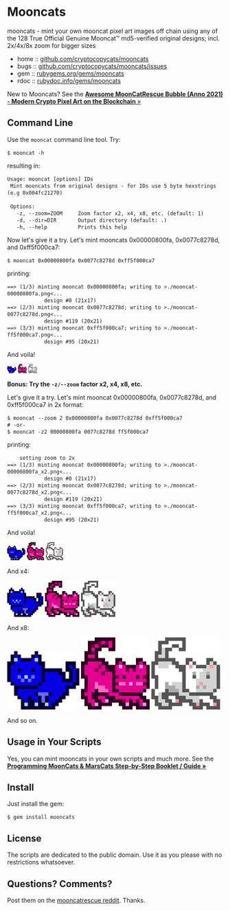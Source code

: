 # Mooncats

mooncats  - mint your own mooncat pixel art images off chain using any of the 128 True Official Genuine Mooncat™ md5-verified original designs; incl. 2x/4x/8x zoom for bigger sizes

* home  :: [github.com/cryptocopycats/mooncats](https://github.com/cryptocopycats/mooncats)
* bugs  :: [github.com/cryptocopycats/mooncats/issues](https://github.com/cryptocopycats/mooncats/issues)
* gem   :: [rubygems.org/gems/mooncats](https://rubygems.org/gems/mooncats)
* rdoc  :: [rubydoc.info/gems/mooncats](http://rubydoc.info/gems/mooncats)


New to Mooncats?
See the [**Awesome MoonCatRescue Bubble (Anno 2021) - Modern Crypto Pixel Art on the Blockchain** »](https://github.com/cryptocopycats/awesome-mooncatrescue-bubble)



## Command Line

Use the `mooncat` command line tool. Try:

```
$ mooncat -h
```

resulting in:

```
Usage: mooncat [options] IDs
 Mint mooncats from original designs - for IDs use 5 byte hexstrings (e.g 0x004fc21270)

 Options:
   -z, --zoom=ZOOM     Zoom factor x2, x4, x8, etc. (default: 1)
   -d, --dir=DIR       Output directory (default: .)
   -h, --help          Prints this help
```


Now let's give it a try.  Let's mint mooncats 0x00000800fa,
0x0077c8278d, and 0xff5f000ca7:


```
$ mooncat 0x00000800fa 0x0077c8278d 0xff5f000ca7
```

printing:

```
==> (1/3) minting mooncat 0x00000800fa; writing to >./mooncat-00000800fa.png<...
            design #0 (21x17)
==> (2/3) minting mooncat 0x0077c8278d; writing to >./mooncat-0077c8278d.png<...
            design #119 (20x21)
==> (3/3) minting mooncat 0xff5f000ca7; writing to >./mooncat-ff5f000ca7.png<...
            design #95 (20x21)
```

And voila!

![](https://github.com/cryptocopycats/mooncats/raw/master/i/mooncat-00000800fa.png)
![](https://github.com/cryptocopycats/mooncats/raw/master/i/mooncat-0077c8278d.png)
![](https://github.com/cryptocopycats/mooncats/raw/master/i/mooncat-ff5f000ca7.png)



**Bonus:  Try the `-z/--zoom` factor x2, x4, x8, etc.**

Let's give it a try.  Let's mint mooncat 0x00000800fa,
0x0077c8278d, and 0xff5f000ca7 in 2x format:

```
$ mooncat --zoom 2 0x00000800fa 0x0077c8278d 0xff5f000ca7
# -or-
$ mooncat -z2 00000800fa 0077c8278d ff5f000ca7
```

printing:

```
    setting zoom to 2x
==> (1/3) minting mooncat 0x00000800fa; writing to >./mooncat-00000800fa_x2.png<...
            design #0 (21x17)
==> (2/3) minting mooncat 0x0077c8278d; writing to >./mooncat-0077c8278d_x2.png<...
            design #119 (20x21)
==> (3/3) minting mooncat 0xff5f000ca7; writing to >./mooncat-ff5f000ca7_x2.png<...
            design #95 (20x21)
```

And voila!

![](https://github.com/cryptocopycats/mooncats/raw/master/i/mooncat-00000800fa_x2.png)
![](https://github.com/cryptocopycats/mooncats/raw/master/i/mooncat-0077c8278d_x2.png)
![](https://github.com/cryptocopycats/mooncats/raw/master/i/mooncat-ff5f000ca7_x2.png)


And x4:

![](https://github.com/cryptocopycats/mooncats/raw/master/i/mooncat-00000800fa_x4.png)
![](https://github.com/cryptocopycats/mooncats/raw/master/i/mooncat-0077c8278d_x4.png)
![](https://github.com/cryptocopycats/mooncats/raw/master/i/mooncat-ff5f000ca7_x4.png)


And x8:

![](https://github.com/cryptocopycats/mooncats/raw/master/i/mooncat-00000800fa_x8.png)
![](https://github.com/cryptocopycats/mooncats/raw/master/i/mooncat-0077c8278d_x8.png)
![](https://github.com/cryptocopycats/mooncats/raw/master/i/mooncat-ff5f000ca7_x8.png)



And so on.


## Usage in Your Scripts


Yes, you can mint mooncats in your own scripts
and much more.
See the
[**Programming MoonCats & MarsCats Step-by-Step Booklet / Guide »**](https://github.com/cryptocopycats/programming-mooncats)



## Install

Just install the gem:

    $ gem install mooncats


## License

The scripts are dedicated to the public domain.
Use it as you please with no restrictions whatsoever.


## Questions? Comments?

Post them on the [mooncatrescue reddit](https://www.reddit.com/r/mooncatrescue). Thanks.
